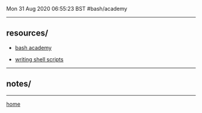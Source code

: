 Mon 31 Aug 2020 06:55:23 BST
#bash/academy

_____


## resources/


* [bash academy](https://guide.bash.academy/commands/)

* [writing shell scripts](http://www.linuxcommand.org/lc3_writing_shell_scripts.php#contents)

___

## notes/

___

[home](/home/pi/Documents/bash-index.md) 


